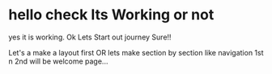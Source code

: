 # hello check Its Working or not 
yes it is working.
Ok Lets Start out journey
Sure!!

Let's a make a layout first OR lets make section by section like navigation 1st n 2nd will be welcome page...
